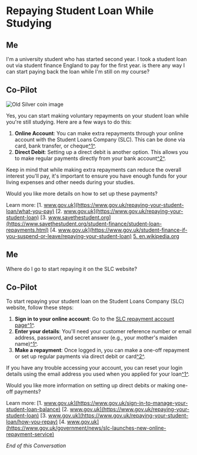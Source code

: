 # Repaying Student Loan While Studying  

## Me
I'm a university student who has started second year. I took a student loan out via student finance England to pay for the first year. is there any way I can start paying back the loan while I'm still on my course?  

## Co-Pilot
![Old Silver coin image](https://www.bing.com/th?id=OSK.967a0ea3ae52dafaa673b0b188fd5e79&pid=cdx&w=320&h=189&c=7&rs=1)  

[1]: https://www.gov.uk/repaying-your-student-loan/what-you-pay ""
[2]: https://www.gov.uk/repaying-your-student-loan ""
[3]: https://www.savethestudent.org/student-finance/student-loan-repayments.html ""
[4]: https://www.gov.uk/student-finance-if-you-suspend-or-leave/repaying-your-student-loan ""

Yes, you can start making voluntary repayments on your student loan while you're still studying. Here are a few ways to do this:

1. **Online Account**: You can make extra repayments through your online account with the Student Loans Company (SLC). This can be done via card, bank transfer, or cheque[^1^][1].
2. **Direct Debit**: Setting up a direct debit is another option. This allows you to make regular payments directly from your bank account[^2^][2].

Keep in mind that while making extra repayments can reduce the overall interest you'll pay, it's important to ensure you have enough funds for your living expenses and other needs during your studies.

Would you like more details on how to set up these payments?

Learn more: [1. www.gov.uk](https://www.gov.uk/repaying-your-student-loan/what-you-pay)
[2. www.gov.uk](https://www.gov.uk/repaying-your-student-loan) 
[3. www.savethestudent.org](https://www.savethestudent.org/student-finance/student-loan-repayments.html)
[4. www.gov.uk](https://www.gov.uk/student-finance-if-you-suspend-or-leave/repaying-your-student-loan) 
[5. en.wikipedia.org](https://en.wikipedia.org/wiki/Student_loan)  

## Me
Where do I go to start repaying it on the SLC website?  

## Co-Pilot
[1]: https://www.gov.uk/sign-in-to-manage-your-student-loan-balance ""
[2]: https://www.gov.uk/repaying-your-student-loan ""
[3]: https://www.gov.uk/repaying-your-student-loan/how-you-repay ""
[4]: https://www.gov.uk/government/news/slc-launches-new-online-repayment-service ""

To start repaying your student loan on the Student Loans Company (SLC) website, follow these steps:

1. **Sign in to your online account**: Go to the [SLC repayment account page](https://www.gov.uk/sign-in-to-manage-your-student-loan-balance)[^1^][1].
2. **Enter your details**: You'll need your customer reference number or email address, password, and secret answer (e.g., your mother's maiden name)[^1^][1].
3. **Make a repayment**: Once logged in, you can make a one-off repayment or set up regular payments via direct debit or card[^2^][2].

If you have any trouble accessing your account, you can reset your login details using the email address you used when you applied for your loan[^1^][1].

Would you like more information on setting up direct debits or making one-off payments?

Learn more: [1. www.gov.uk](https://www.gov.uk/sign-in-to-manage-your-student-loan-balance)
[2. www.gov.uk](https://www.gov.uk/repaying-your-student-loan) 
[3. www.gov.uk](https://www.gov.uk/repaying-your-student-loan/how-you-repay)
[4. www.gov.uk](https://www.gov.uk/government/news/slc-launches-new-online-repayment-service)  

*End of this Conversation*
